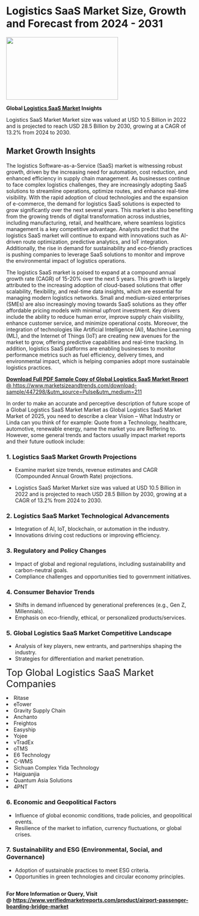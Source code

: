 <H1>Logistics SaaS Market Size, Growth and Forecast from 2024 - 2031</H1><img class="aligncenter size-medium wp-image-584254" src="https://thirdeyenews.in/wp-content/uploads/2024/09/Global-Market-Research-300x168.jpeg" alt="" width="300" height="168" /><p><strong>Global&nbsp;<a href="https://www.marketsizeandtrends.com/download-sample/447298/&amp;utm_source=Pulse&amp;utm_medium=211">Logistics SaaS Market</a> Insights</strong></p><p>Logistics SaaS Market Market size was valued at USD 10.5 Billion in 2022 and is projected to reach USD 28.5 Billion by 2030, growing at a CAGR of 13.2% from 2024 to 2030.</p><p><h2>Market Growth Insights</h2> <p>The logistics Software-as-a-Service (SaaS) market is witnessing robust growth, driven by the increasing need for automation, cost reduction, and enhanced efficiency in supply chain management. As businesses continue to face complex logistics challenges, they are increasingly adopting SaaS solutions to streamline operations, optimize routes, and enhance real-time visibility. With the rapid adoption of cloud technologies and the expansion of e-commerce, the demand for logistics SaaS solutions is expected to grow significantly over the next several years. This market is also benefiting from the growing trends of digital transformation across industries, including manufacturing, retail, and healthcare, where seamless logistics management is a key competitive advantage. Analysts predict that the logistics SaaS market will continue to expand with innovations such as AI-driven route optimization, predictive analytics, and IoT integration. Additionally, the rise in demand for sustainability and eco-friendly practices is pushing companies to leverage SaaS solutions to monitor and improve the environmental impact of logistics operations.</p> <p><a href="#"></a></p> <p>The logistics SaaS market is poised to expand at a compound annual growth rate (CAGR) of 15-20% over the next 5 years. This growth is largely attributed to the increasing adoption of cloud-based solutions that offer scalability, flexibility, and real-time data insights, which are essential for managing modern logistics networks. Small and medium-sized enterprises (SMEs) are also increasingly moving towards SaaS solutions as they offer affordable pricing models with minimal upfront investment. Key drivers include the ability to reduce human error, improve supply chain visibility, enhance customer service, and minimize operational costs. Moreover, the integration of technologies like Artificial Intelligence (AI), Machine Learning (ML), and the Internet of Things (IoT) are creating new avenues for the market to grow, offering predictive capabilities and real-time tracking. In addition, logistics SaaS platforms are enabling businesses to monitor performance metrics such as fuel efficiency, delivery times, and environmental impact, which is helping companies adopt more sustainable logistics practices.</p> <p><a href="#"></p><p><span class=""><strong>Download Full PDF Sample Copy of Global Logistics SaaS Market Report</strong> @ <a href="https://www.marketsizeandtrends.com/download-sample/447298/&amp;utm_source=Pulse&amp;utm_medium=211" target="_blank">https://www.marketsizeandtrends.com/download-sample/447298/&amp;utm_source=Pulse&amp;utm_medium=211</a></span></p><p>In order to make an accurate and perceptive description of future scope of a Global&nbsp;Logistics SaaS Market Market as Global&nbsp;Logistics SaaS Market Market of 2025, you need to describe a clear Vision &ndash; What Industry or Linda can you think of for example: Quote from a Technology, healthcare, automotive, renewable energy, name the market you are Reffering to. However, some general trends and factors usually impact market reports and their future outlook include:</p><h3>1.&nbsp;<strong>Logistics SaaS Market Growth Projections</strong></h3><ul><li>Examine market size trends, revenue estimates and CAGR (Compounded Annual Growth Rate) projections.</li><li><p>Logistics SaaS Market Market size was valued at USD 10.5 Billion in 2022 and is projected to reach USD 28.5 Billion by 2030, growing at a CAGR of 13.2% from 2024 to 2030.</p></li></ul><h3>2.&nbsp;<strong>Logistics SaaS Market Technological Advancements</strong></h3><ul><li>Integration of AI, IoT, blockchain, or automation in the industry.</li><li>Innovations driving cost reductions or improving efficiency.</li></ul><h3>3.&nbsp;<strong>Regulatory and Policy Changes</strong></h3><ul><li>Impact of global and regional regulations, including sustainability and carbon-neutral goals.</li><li>Compliance challenges and opportunities tied to government initiatives.</li></ul><h3>4.&nbsp;<strong>Consumer Behavior Trends</strong></h3><ul><li>Shifts in demand influenced by generational preferences (e.g., Gen Z, Millennials).</li><li>Emphasis on eco-friendly, ethical, or personalized products/services.</li></ul><h3>5.&nbsp;<strong>Global Logistics SaaS Market Competitive Landscape</strong></h3><ul><li>Analysis of key players, new entrants, and partnerships shaping the industry.</li><li>Strategies for differentiation and market penetration.</li></ul><p data-pm-slice="1 1 []"><span style="color: inherit; font-family: inherit; font-size: 25px;">Top Global Logistics SaaS Market Companies</span></p><div class="" data-test-id=""><p><li>Ritase</li><li> eTower</li><li> Gravity Supply Chain</li><li> Anchanto</li><li> Freightos</li><li> Easyship</li><li> Yojee</li><li> vTradEx</li><li> oTMS</li><li> E6 Technology</li><li> C-WMS</li><li> Sichuan Complex Yida Technology</li><li> Haiguanjia</li><li> Quantum Asia Solutions</li><li> 4PNT</li></p></div><h3>6.&nbsp;<strong>Economic and Geopolitical Factors</strong></h3><ul><li>Influence of global economic conditions, trade policies, and geopolitical events.</li><li>Resilience of the market to inflation, currency fluctuations, or global crises.</li></ul><h3>7.&nbsp;<strong>Sustainability and ESG (Environmental, Social, and Governance)</strong></h3><ul><li>Adoption of sustainable practices to meet ESG criteria.</li><li>Opportunities in green technologies and circular economy principles.</li></ul><h2><strong style="font-size: 14px;">For More Information or Query, Visit @&nbsp;</strong><a style="background-color: #ffffff; font-size: 14px;" href="https://www.marketsizeandtrends.com/report/logistics-saas-market/" target="_blank">https://www.verifiedmarketreports.com/product/airport-passenger-boarding-bridge-market</a></h2>
